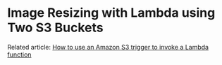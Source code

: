 # Image Resizing with Lambda using Two S3 Buckets

Related article: [How to use an Amazon S3 trigger to invoke a Lambda function](https://brain2life.hashnode.dev/how-to-use-an-amazon-s3-trigger-to-invoke-a-lambda-function)